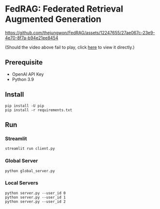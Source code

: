 # FedRAG: Federated Retrieval Augmented Generation



https://github.com/thejungwon/FedRAG/assets/12247655/27ae067c-23e9-4e70-8f7a-b94e21ee8454


(Should the video above fail to play, click [here](https://github.com/thejungwon/FedRAG/blob/main/materials/demo-video.mp4) to view it directly.)

## Prerequisite
- OpenAI API Key
- Python 3.9
## Install

```
pip install -U pip
pip install -r requirements.txt
```

## Run

### Streamlit

```
streamlit run client.py
```

### Global Server

```
python global_server.py
```

### Local Servers

```
python server.py --user_id 0
python server.py --user_id 1
python server.py --user_id 2
```
